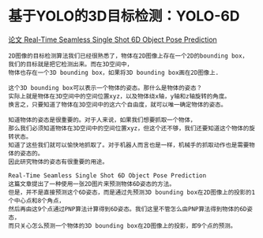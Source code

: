 # 基于YOLO的3D目标检测：YOLO-6D
[论文 Real-Time Seamless Single Shot 6D Object Pose Prediction ](https://arxiv.org/pdf/1711.08848v2.pdf)

    2D图像的目标检测算法我们已经很熟悉了，物体在2D图像上存在一个2D的bounding box，
    我们的目标就是把它检测出来。而在3D空间中，
    物体也存在一个3D bounding box，如果将3D bounding box画在2D图像上.

    这个3D bounding box可以表示一个物体的姿态。那什么是物体的姿态？
    实际上就是物体在3D空间中的空间位置xyz，以及物体绕x轴，y轴和z轴旋转的角度。
    换言之，只要知道了物体在3D空间中的这六个自由度，就可以唯一确定物体的姿态。

    知道物体的姿态是很重要的。对于人来说，如果我们想要抓取一个物体，
    那么我们必须知道物体在3D空间中的空间位置xyz，但这个还不够，我们还要知道这个物体的旋转状态。
    知道了这些我们就可以愉快地抓取了。对于机器人而言也是一样，机械手的抓取动作也是需要物体的姿态的。
    因此研究物体的姿态有很重要的用途。

    Real-Time Seamless Single Shot 6D Object Pose Prediction 
    这篇文章提出了一种使用一张2D图片来预测物体6D姿态的方法。
    但是，并不是直接预测这个6D姿态，而是通过先预测3D bounding box在2D图像上的投影的1个中心点和8个角点，
    然后再由这9个点通过PNP算法计算得到6D姿态。我们这里不管怎么由PNP算法得到物体的6D姿态，
    而只关心怎么预测一个物体的3D bounding box在2D图像上的投影，即9个点的预测。

  
